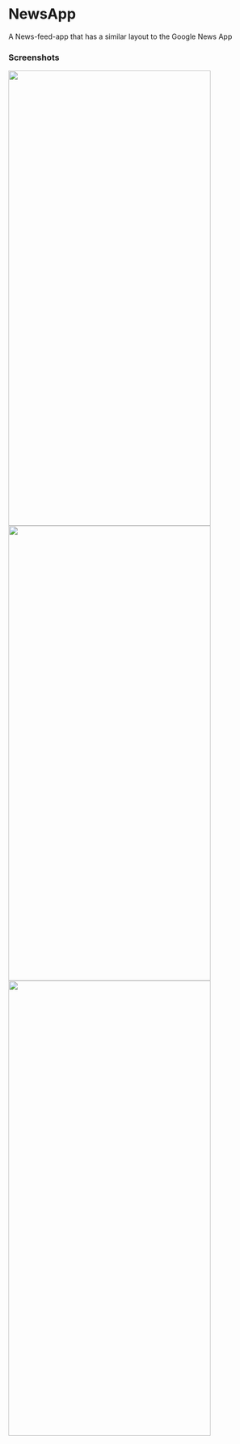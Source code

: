 # NewsApp
A News-feed-app that has a similar layout to the Google News App
### Screenshots
<img src="https://user-images.githubusercontent.com/57758789/205992391-c33b8d68-7084-47fd-8727-8967560b50d9.png" width="400" height="900" />
<img src="https://user-images.githubusercontent.com/57758789/205460805-bfe7076d-8bb0-4109-8c2b-2019481cd570.png" width="400" height="900" />
<img src="https://user-images.githubusercontent.com/57758789/205992402-72f03a49-ef74-40b5-8ee1-4e02983ffceb.png" width="400" height="900" />

